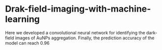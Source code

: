 # Drak-field-imaging-with-machine-learning
Here we developed a convolutional neural network for identifying the dark-field images of AuNPs aggregation. Finally, the prediction accuracy of the model can reach 0.96
